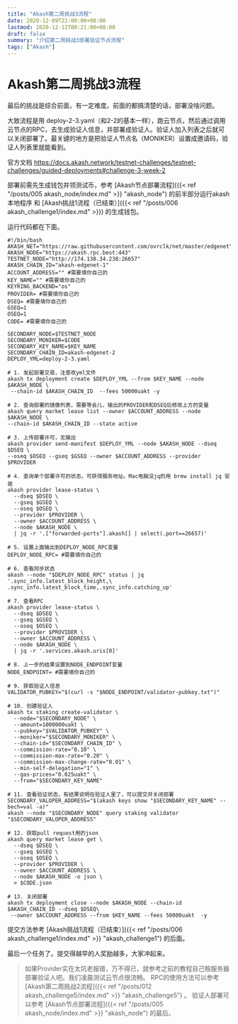 ```yaml
---
title: "Akash第二周挑战3流程"
date: 2020-12-09T22:00:00+08:00
lastmod: 2020-12-12T00:21:00+08:00
draft: false
summary: "介绍第二周挑战3部署验证节点流程"
tags: ["Akash"]
---
```


# Akash第二周挑战3流程

最后的挑战是综合前面，有一定难度。前面的都搞清楚的话，部署没啥问题。

大致流程是用 deploy-2-3.yaml（和2-2的基本一样），跑云节点，然后通过调用云节点的RPC，去生成验证人信息，并部署成验证人。验证人加入列表之后就可以关闭部署了。最关键的地方是把验证人节点名（MONIKER）设置成邀请码，验证人列表里就能看到。

官方文档 https://docs.akash.network/testnet-challenges/testnet-challenges/guided-deployments#challenge-3-week-2

部署前需先生成钱包并领测试币，参考 [Akash节点部署流程]({{< ref "/posts/005 akash_node/index.md" >}} "akash_node") 的前半部分运行akash本地程序 和 [Akash挑战1流程（已结束）]({{< ref "/posts/006 akash_challenge1/index.md" >}}) 的生成钱包。

运行代码都在下面。

```
#!/bin/bash
AKASH_NET="https://raw.githubusercontent.com/ovrclk/net/master/edgenet"
AKASH_NODE="https://akash.rpc.best:443"
TESTNET_NODE="http://174.138.34.238:26657"
AKASH_CHAIN_ID="akash-edgenet-1"
ACCOUNT_ADDRESS="" #需要填你自己的
KEY_NAME="" #需要填你自己的
KEYRING_BACKEND="os"
PROVIDER= #需要填你自己的
DSEQ= #需要填你自己的
GSEQ=1
OSEQ=1
CODE= #需要填你自己的

SECONDARY_NODE=$TESTNET_NODE
SECONDARY_MONIKER=$CODE
SECONDARY_KEY_NAME=$KEY_NAME
SECONDARY_CHAIN_ID=akash-edgenet-2
DEPLOY_YML=deploy-2-3.yaml

# 1. 发起部署交易，注意改yml文件
akash tx deployment create $DEPLOY_YML --from $KEY_NAME --node $AKASH_NODE \
 --chain-id $AKASH_CHAIN_ID  --fees 50000uakt -y

# 2. 查询部署的镜像列表，需要等会儿，输出的PROVIDER和DSEQ后修改上方的变量
akash query market lease list --owner $ACCOUNT_ADDRESS --node $AKASH_NODE \
--chain-id $AKASH_CHAIN_ID --state active

# 3. 上传部署许可，无输出
akash provider send-manifest $DEPLOY_YML --node $AKASH_NODE --dseq $DSEQ \
--oseq $OSEQ --gseq $GSEQ --owner $ACCOUNT_ADDRESS --provider $PROVIDER

# 4. 查询单个部署许可的状态，可获得服务地址。Mac电脑没jq的用 brew install jq 安装
akash provider lease-status \
  --dseq $DSEQ \
  --gseq $GSEQ \
  --oseq $OSEQ \
  --provider $PROVIDER \
  --owner $ACCOUNT_ADDRESS \
  --node $AKASH_NODE \
  | jq -r '.["forwarded-ports"].akash[] | select(.port==26657)'

# 5. 设置上面输出到DEPLOY_NODE_RPC变量
DEPLOY_NODE_RPC= #需要填你自己的

# 6. 查看同步状态
akash --node "$DEPLOY_NODE_RPC" status | jq '.sync_info.latest_block_height,\
.sync_info.latest_block_time,.sync_info.catching_up'

# 7. 查看RPC
akash provider lease-status \
  --dseq $DSEQ \
  --gseq $GSEQ \
  --oseq $OSEQ \
  --provider $PROVIDER \
  --owner $ACCOUNT_ADDRESS \
  --node $AKASH_NODE \
  | jq -r '.services.akash.uris[0]'

# 8. 上一步的结果设置到NODE_ENDPOINT变量
NODE_ENDPOINT= #需要填你自己的

# 9. 获取验证人信息
VALIDATOR_PUBKEY="$(curl -s "$NODE_ENDPOINT/validator-pubkey.txt")"

# 10. 创建验证人
akash tx staking create-validator \
  --node="$SECONDARY_NODE" \
  --amount=1000000uakt \
  --pubkey="$VALIDATOR_PUBKEY" \
  --moniker="$SECONDARY_MONIKER" \
  --chain-id="$SECONDARY_CHAIN_ID" \
  --commission-rate="0.10" \
  --commission-max-rate="0.20" \
  --commission-max-change-rate="0.01" \
  --min-self-delegation="1" \
  --gas-prices="0.025uakt" \
  --from="$SECONDARY_KEY_NAME"

# 11. 查看验证状态，有结果说明在验证人里了，可以提交并关闭部署
SECONDARY_VALOPER_ADDRESS="$(akash keys show "$SECONDARY_KEY_NAME" --bech=val -a)"
akash --node "$SECONDARY_NODE" query staking validator "$SECONDARY_VALOPER_ADDRESS"

# 12. 获取pull request用的json
akash query market lease get \
  --dseq $DSEQ \
  --gseq $GSEQ \
  --oseq $OSEQ \
  --provider $PROVIDER \
  --owner $ACCOUNT_ADDRESS \
  --node $AKASH_NODE -o json \
  > $CODE.json

# 13. 关闭部署
akash tx deployment close --node $AKASH_NODE --chain-id $AKASH_CHAIN_ID --dseq $DSEQ\
 --owner $ACCOUNT_ADDRESS --from $KEY_NAME --fees 50000uakt  -y

```

提交方法参考 [Akash挑战1流程（已结束）]({{< ref "/posts/006 akash_challenge1/index.md" >}} "akash_challenge1") 的后面。

最后一个任务了。提交得越早的人奖励越多，大家冲起来。

> 如果Provider实在太坑老报错，万不得已，就参考之前的教程自己租服务器部署验证人吧。我们凌晨测试云节点很流畅。
RPC的使用方法可以参考 [Akash第二周挑战2流程]({{< ref "/posts/012 akash_challenge5/index.md" >}} "akash_challenge5") 。
验证人部署可以参考 [Akash节点部署流程]({{< ref "/posts/005 akash_node/index.md" >}} "akash_node") 的最后。
